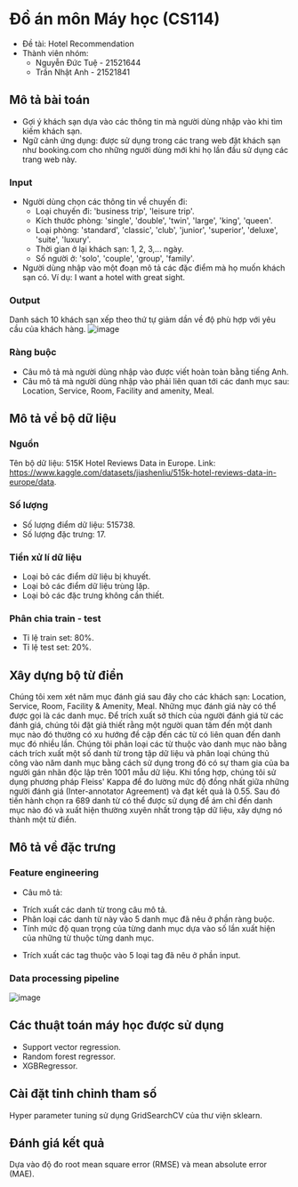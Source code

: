 # Đồ án môn Máy học (CS114) 
- Đề tài: Hotel Recommendation
- Thành viên nhóm:
  - Nguyễn Đức Tuệ - 21521644
  - Trần Nhật Anh - 21521841
  
## Mô tả bài toán
- Gợi ý khách sạn dựa vào các thông tin mà người dùng nhập vào khi tìm kiếm khách sạn.
- Ngữ cảnh ứng dụng: được sử dụng trong các trang web đặt khách sạn như booking.com cho những người dùng mới khi họ lần đầu sử dụng các trang web này.

### Input
- Người dùng chọn các thông tin về chuyến đi:
  - Loại chuyến đi: 'business trip', 'leisure trip'.
  - Kích thước phòng: 'single', 'double', 'twin', 'large', 'king', 'queen'.
  - Loại phòng: 'standard', 'classic', 'club', 'junior', 'superior', 'deluxe', 'suite', 'luxury'.
  - Thời gian ở lại khách sạn: 1, 2, 3,... ngày.
  - Số người ở: 'solo', 'couple', 'group', 'family'.
- Người dùng nhập vào một đoạn mô tả các đặc điểm mà họ muốn khách sạn có. Ví dụ: I want a hotel with great sight.

### Output
Danh sách 10 khách sạn xếp theo thứ tự giảm dần về độ phù hợp với yêu cầu của khách hàng.
![image](https://github.com/Cancogang69/CS114/assets/90518328/cf744f89-1cbb-421a-b9be-78b80051b9d0)

### Ràng buộc
- Câu mô tả mà người dùng nhập vào được viết hoàn toàn bằng tiếng Anh.
- Câu mô tả mà người dùng nhập vào phải liên quan tới các danh mục sau: Location, Service, Room, Facility and amenity, Meal.

## Mô tả về bộ dữ liệu
### Nguồn
Tên bộ dữ liệu: 515K Hotel Reviews Data in Europe.
Link: https://www.kaggle.com/datasets/jiashenliu/515k-hotel-reviews-data-in-europe/data.
### Số lượng
- Số lượng điểm dữ liệu: 515738.
- Số lượng đặc trưng: 17.
### Tiền xử lí dữ liệu
- Loại bỏ các điểm dữ liệu bị khuyết.
- Loại bỏ các điểm dữ liệu trùng lặp.
- Loại bỏ các đặc trưng không cần thiết.
### Phân chia train - test
- Tỉ lệ train set: 80%.
- Tỉ lệ test set: 20%.

## Xây dựng bộ từ điển
Chúng tôi xem xét năm mục đánh giá sau đây cho các khách sạn: Location, Service, Room, Facility & Amenity, Meal. Những mục đánh giá này có thể được gọi là các danh mục. Để trích xuất sở thích của người đánh giá từ các đánh giá, chúng tôi đặt giả thiết rằng một người quan tâm đến một danh mục nào đó thường có xu hướng đề cập đến các từ có liên quan đến danh mục đó nhiều lần. Chúng tôi phân loại các từ thuộc vào danh mục nào bằng cách trích xuất một số danh từ trong tập dữ liệu và phân loại chúng thủ công vào năm danh mục bằng cách sử dụng trong đó có sự tham gia của ba người gán nhãn độc lập trên 1001 mẫu dữ liệu. Khi tổng hợp, chúng tôi sử dụng phương pháp Fleiss' Kappa để đo lường mức độ đồng nhất giữa những người đánh giá (Inter-annotator Agreement) và đạt kết quả là 0.55. Sau đó tiến hành chọn ra 689 danh từ có thể được sử dụng để ám chỉ đến danh mục nào đó và xuất hiện thường xuyên nhất trong tập dữ liệu, xây dựng nó thành một từ điển.

## Mô tả về đặc trưng
### Feature engineering
- Câu mô tả:
+ Trích xuất các danh từ trong câu mô tả.
+ Phân loại các danh từ này vào 5 danh mục đã nêu ở phần ràng buộc.
+ Tính mức độ quan trọng của từng danh mục dựa vào số lần xuất hiện của những từ thuộc từng danh mục.
- Trích xuất các tag thuộc vào 5 loại tag đã nêu ở phần input.
### Data processing pipeline
![image](https://github.com/Cancogang69/CS114/assets/90518328/6d8b274f-b976-4e21-ba28-e589c3dbc444)

## Các thuật toán máy học được sử dụng
- Support vector regression.
- Random forest regressor.
- XGBRegressor.

## Cài đặt tinh chỉnh tham số
Hyper parameter tuning sử dụng GridSearchCV của thư viện sklearn.

## Đánh giá kết quả
Dựa vào độ đo root mean square error (RMSE) và mean absolute error (MAE).
